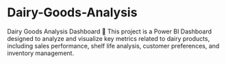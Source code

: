 # Dairy-Goods-Analysis
Dairy Goods Analysis Dashboard 🚀 This project is a Power BI Dashboard designed to analyze and visualize key metrics related to dairy products, including sales performance, shelf life analysis, customer preferences, and inventory management. 
